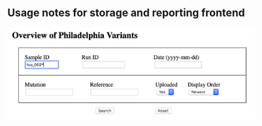 ## Usage notes for storage and reporting frontend

![Search Screen](../img/example.png "Search Screen")

